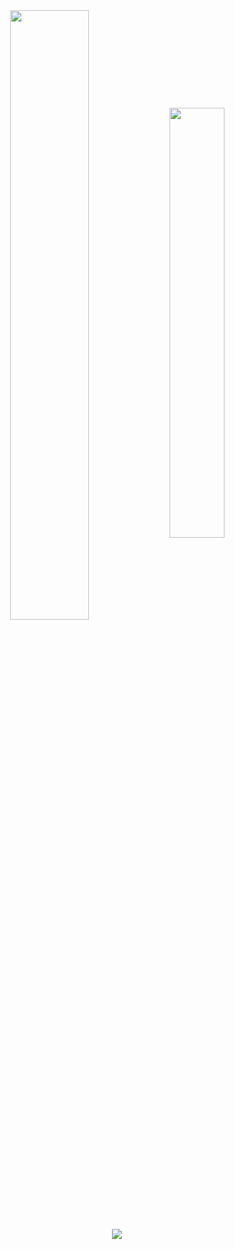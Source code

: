 <div align="center">
  <img align="center" width="50%" src="https://github-readme-stats.vercel.app/api?username=victorwkb&show_icons=true&theme=material-palenight"/>
  <img align="center" width="42%" src="https://github-readme-stats.vercel.app/api/top-langs/?username=victorwkb&layout=compact&show_icons=true&theme=material-palenight"/>
</div>
<div align="center">
  <img align="center" src="https://github-readme-stats.vercel.app/api/wakatime?username=victorwkb&show_icons=true&theme=material-palenight"/>
</div?
